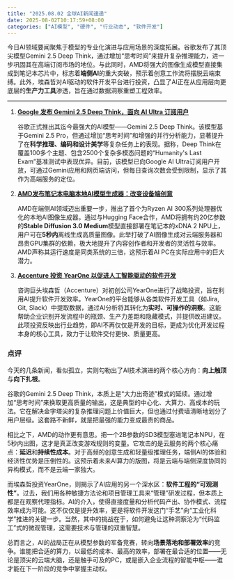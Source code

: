```yaml
---
title: "2025.08.02 全球AI新闻速递"
date: 2025-08-02T10:17:59+08:00
categories: ["AI模型", "硬件", "行业动态", "软件开发"]
---
```


今日AI领域要闻聚焦于模型的专业化演进与应用场景的深度拓展。谷歌发布了其顶尖模型Gemini 2.5 Deep Think，通过增加“思考时间”来提升复杂推理能力，进一步巩固其在高端订阅市场的地位。与此同时，AMD将强大的图像生成模型直接集成到笔记本芯片中，标志着**端侧AI**的重大突破，预示着创意工作流将摆脱云端束缚。此外，埃森哲对AI驱动的软件开发平台进行投资，凸显了AI正在从应用层向更底层的**生产力工具**渗透，旨在通过数据洞察重塑工程效率。

---

1.  [**Google 发布 Gemini 2.5 Deep Think，面向 AI Ultra 订阅用户**](https://arstechnica.com/ai/2025/08/google-releases-gemini-2-5-deep-think-for-ai-ultra-subscribers/)

    谷歌正式推出其迄今最强大的AI模型——Gemini 2.5 Deep Think。该模型基于Gemini 2.5 Pro，但通过增加“思考时间”和增强的并行分析能力，显著提升了在**科学推理、编码和设计美学**等复杂任务上的表现。据称，Deep Think在覆盖100多个主题、包含2500个复杂多模态问题的“Humanity's Last Exam”基准测试中表现优异。目前，该模型已向Google AI Ultra订阅用户开放，可通过Gemini应用和网页端访问，但每日查询次数会受到限制，显示了其作为高端服务的定位。

2.  [**AMD发布笔记本电脑本地AI模型生成器：改变设备端创意**](https://ai2people.com/amd-unveils-local-ai-model-generator-for-laptops-a-game-changer-in-on-device-creativity/)

    AMD在端侧AI领域迈出重要一步，推出了首个为Ryzen AI 300系列处理器优化的本地AI图像生成器。通过与Hugging Face合作，AMD将拥有约20亿参数的**Stable Diffusion 3.0 Medium**模型直接部署在笔记本的xDNA 2 NPU上，用户可在**5秒内**离线生成高质量图像。此举打破了AI图像生成对云端服务器和昂贵GPU集群的依赖，极大地提升了内容创作者和开发者的灵活性与效率。AMD声称其运行速度是同类系统的三倍，这预示着AI PC在实际应用中的巨大潜力。

3.  [**Accenture 投资 YearOne 以促进人工智能驱动的软件开发**](https://analyticsindiamag.com/ai-news-updates/accenture-invests-in-yearone-to-boost-ai-driven-software-development/)

    咨询巨头埃森哲（Accenture）对初创公司YearOne进行了战略投资，旨在利用AI提升软件开发效率。YearOne的平台能够从各类软件开发工具（如Jira, Git, Slack）中提取数据，通过AI分析将其转化为**实时、可操作的洞察**。这能帮助企业识别开发流程中的瓶颈、生产力差距和隐藏模式，并提供改进建议。此项投资反映出行业趋势，即AI不再仅仅是开发的目标，更成为优化开发过程本身的核心工具，致力于让软件交付更快、质量更高。

### 点评

今天的几条新闻，看似孤立，实则勾勒出了AI技术演进的两个核心方向：**向上触顶**与**向下扎根**。

谷歌的Gemini 2.5 Deep Think，本质上是“大力出奇迹”模式的延续。通过增加“思考时间”来换取更高质量的输出，这是典型的中心化、大算力、高成本的玩法。它在解决金字塔尖的复杂推理问题上价值巨大，但也通过付费墙清晰地划分了用户层级。这套路不新鲜，就是把最强的能力变成最贵的商品。

相比之下，AMD的动作更有意思。把一个2B参数的SD3模型塞进笔记本NPU，在5秒内出图，这才是真正改变游戏规则的变量。它攻击的是云服务的两个核心痛点：**延迟**和**持续性成本**。对于高频的创意生成和轻量级推理任务，端侧AI的体验和经济性优势是压倒性的。这预示着未来AI算力的版图，将是云端与端侧深度协同的异构模式，而不是云端一家独大。

而埃森哲投资YearOne，则揭示了AI应用的另一个深水区：**软件工程的“可观测性”**。过去，我们用各种敏捷方法论和项目管理工具来“管理”研发过程，但本质上都是在观察代理指标。AI的介入，使得直接度量和分析代码产出、协作模式、流程效率成为可能。这不仅仅是提升效率，更是将软件开发这门“手艺”向“工业化科学”推进的关键一步。当然，其中的挑战在于，如何避免让这种洞察沦为“代码监工”式的微观管理，这需要技术与管理的双重智慧。

总而言之，AI的战局正在从模型参数的军备竞赛，转向**场景落地和部署效率**的竞争。谁能把合适的算力，以最低的成本、最高的效率，部署在最合适的位置——无论是顶尖的云端大脑，还是触手可及的PC，或是嵌入企业流程的智能中枢——谁才能在下一阶段的竞争中掌握主动权。